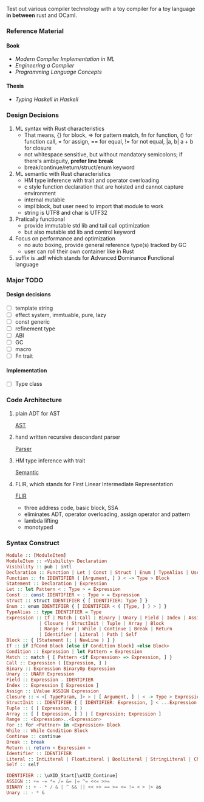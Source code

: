 Test out various compiler technology with a toy compiler for a toy language **in between** rust and OCaml.

### Reference Material

#### Book

- _Modern Compiler Implementation in ML_
- _Engineering a Compiler_
- _Programming Language Concepts_

#### Thesis

- _Typing Haskell in Haskell_

### Design Decisions

1. ML syntax with Rust characteristics
   - That means, {} for block, => for pattern match, fn for function, () for function call, = for assign, == for equal, != for not equal, |a, b| a + b for closure
   - not whitespace sensitive, but without mandatory semicolons; if there's ambiguity, **prefer line break**
   - break/continue/return/struct/enum keyword
2. ML semantic with Rust characteristics
   - HM type inference with trait and operator overloading
   - c style function declaration that are hoisted and cannot capture environment
   - internal mutable
   - impl block, but user need to import that module to work
   - string is UTF8 and char is UTF32
3. Pratically functional
   - provide immutable std lib and tail call optimization
   - but also mutable std lib and control keyword
4. Focus on performance and optimization
   - no auto boxing, provide general reference type(s) tracked by GC
   - user can roll their own container like in Rust
5. suffix is .adf which stands for **A**dvanced **D**ominance **F**unctional language

### Major TODO

#### Design decisions

- [ ] template string
- [ ] effect system, immtuable, pure, lazy
- [ ] const generic
- [ ] refinement type
- [ ] ABI
- [ ] GC
- [ ] macro
- [ ] Fn trait

#### Implementation

- [ ] Type class

### Code Architecture

1. plain ADT for AST

   [AST](../src/AST)

2. hand written recursive descendant parser

   [Parser](../src/Parser)

3. HM type inference with trait

   [Semantic](../src/Semantic)

4. FLIR, which stands for First Linear Intermediate Representation

   [FLIR](../src/FLIR)

   - three address code, basic block, SSA
   - eliminates ADT, operator overloading, assign operator and pattern
   - lambda lifting
   - monotyped

### Syntax Construct

```hs
Module :: [ModuleItem]
ModuleItem :: <Visbility> Declaration
Visibility :: pub | intl
Declaration :: Function | Let | Const | Struct | Enum | TypeAlias | Use
Function :: fn IDENTIFIER ( [Argument, ] ) < -> Type > Block
Statement :: Declaration | Expression
Let :: let Pattern < : Type > = Expression
Const :: const IDENTIFIER < : Type > = Expression
Struct :: struct IDENTIFIER { [ IDENTIFIER: Type ] }
Enum :: enum IDENTIFIER { [ IDENTIFIER < ( [Type, ] ) > ] }
TypeAlias :: type IDENTIFIER = Type
Expression :: If | Match | Call | Binary | Unary | Field | Index | Assign
            | Closure | StructInit | Tuple | Array | Block
            | Range | For | While | Continue | Break | Return
            | Identifier | Literal | Path | Self
Block :: { [Statement (; | NewLine ) ] }
If :: if IfCond Block [else if Condition Block] <else Block>
Condition :: Expression | let Pattern = Expression
Match :: match { [ Pattern <if Expression> => Expression, ] }
Call :: Expression ( [Expression, ] )
Binary :: Expression BinaryOp Expression
Unary :: UNARY Expression
Field :: Expression . IDENTIFIER
Index :: Expression [ Expression ]
Assign :: LValue ASSIGN Expression
Closure :: < <[ TypeParam, ]> > | [ Argument, ] | < -> Type > Expression
StructInit :: IDENTIFIER { [ IDENTIFIER: Expression, ] < ...Expression > }
Tuple :: ( [ Expression, ] )
Array :: [ [ Expression, ] ] | [ Expression; Expression ]
Range :: <Expression>..<Expression>
For :: for <Pattner> in <Expression> Block
While :: While Condition Block
Continue :: continue
Break :: break
Return :: return < Expression >
Identifier :: IDENTIFIER
Literal :: IntLiteral | FloatLiteral | BoolLiteral | StringLiteral | CharLiteral
Self :: self

IDENTIFIER :: \uXID_Start[\uXID_Continue]
ASSIGN :: += -= *= /= &= |= ^= <<= >>=
BINARY :: + - * / & | ^ && || << >> == >= <= != < > |> as
Unary :: - * &
```
